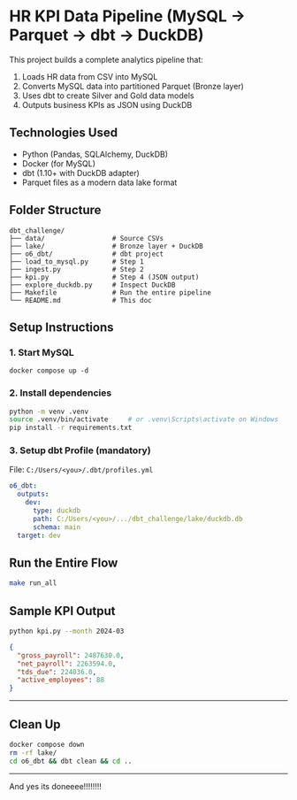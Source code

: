 #  HR KPI Data Pipeline (MySQL → Parquet → dbt → DuckDB)

This project builds a complete analytics pipeline that:

1. Loads HR data from CSV into MySQL
2. Converts MySQL data into partitioned Parquet (Bronze layer)
3. Uses dbt to create Silver and Gold data models
4. Outputs business KPIs as JSON using DuckDB

## Technologies Used
- Python (Pandas, SQLAlchemy, DuckDB)
- Docker (for MySQL)
- dbt (1.10+ with DuckDB adapter)
- Parquet files as a modern data lake format

##  Folder Structure
```
dbt_challenge/
├── data/                 # Source CSVs
├── lake/                 # Bronze layer + DuckDB
├── o6_dbt/               # dbt project
├── load_to_mysql.py      # Step 1
├── ingest.py             # Step 2
├── kpi.py                # Step 4 (JSON output)
├── explore_duckdb.py     # Inspect DuckDB
├── Makefile              # Run the entire pipeline
└── README.md             # This doc
```

##  Setup Instructions

### 1. Start MySQL
```
docker compose up -d
```

### 2. Install dependencies
```bash
python -m venv .venv
source .venv/bin/activate     # or .venv\Scripts\activate on Windows
pip install -r requirements.txt
```

### 3. Setup dbt Profile (mandatory)
File: `C:/Users/<you>/.dbt/profiles.yml`
```yaml
o6_dbt:
  outputs:
    dev:
      type: duckdb
      path: C:/Users/<you>/.../dbt_challenge/lake/duckdb.db
      schema: main
  target: dev
```

##  Run the Entire Flow
```bash
make run_all
```

##  Sample KPI Output
```bash
python kpi.py --month 2024-03
```
```json
{
  "gross_payroll": 2487630.0,
  "net_payroll": 2263594.0,
  "tds_due": 224036.0,
  "active_employees": 88
}
```

---

##  Clean Up
```bash
docker compose down
rm -rf lake/
cd o6_dbt && dbt clean && cd ..
```

---

And yes its doneeee!!!!!!!!
```

